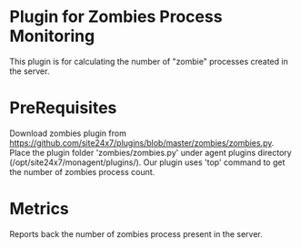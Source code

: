 
Plugin for Zombies Process Monitoring
======================================

This plugin is for calculating the number of "zombie" processes created in the server.
  

PreRequisites
=============

Download zombies plugin from https://github.com/site24x7/plugins/blob/master/zombies/zombies.py.
Place the plugin folder 'zombies/zombies.py' under agent plugins directory (/opt/site24x7/monagent/plugins/).
Our plugin uses 'top' command to get the number of zombies process count.


Metrics
========
Reports back the number of zombies process present in the server.
